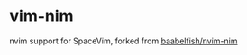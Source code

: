 # vim-nim

nvim support for SpaceVim, forked from [baabelfish/nvim-nim](https://github.com/baabelfish/nvim-nim)
